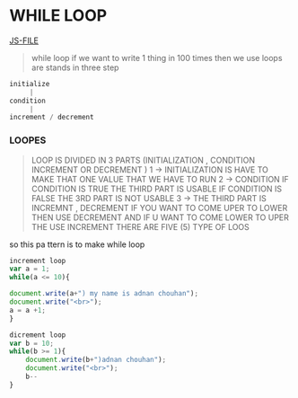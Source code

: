 # WHILE LOOP
[JS-FILE](../js/26-while-loop.js)
>while loop if we want to write 1 thing in 100 times then we use loops are stands in three step
```javascript
initialize
     |
condition
     |
increment / decrement 
```
### LOOPES
>LOOP IS DIVIDED IN 3 PARTS (INITIALIZATION , CONDITION INCREMENT OR DECREMENT ) 1 -> INITIALIZATION IS HAVE TO MAKE THAT ONE VALUE THAT WE HAVE TO RUN 2 -> CONDITION IF CONDITION IS TRUE THE THIRD PART IS USABLE IF CONDITION IS FALSE THE 3RD PART IS NOT USABLE 3 -> THE THIRD PART IS INCREMNT , DECREMENT IF YOU WANT TO COME UPER TO LOWER THEN USE DECREMENT AND IF U WANT TO COME LOWER TO UPER THE USE INCREMENT THERE ARE FIVE (5) TYPE OF LOOS

so this pa    ttern is to make while loop
```javascript
increment loop
var a = 1;
while(a <= 10){

document.write(a+") my name is adnan chouhan");
document.write("<br>");
a = a +1;
}

dicrement loop
var b = 10;
while(b >= 1){
    document.write(b+")adnan chouhan");
    document.write("<br>");
    b--
}
```

